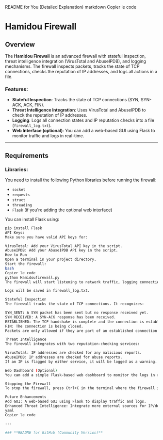 README for You (Detailed Explanation)
markdown
Copier le code
# Hamidou Firewall

## Overview

The **Hamidou Firewall** is an advanced firewall with stateful inspection, threat intelligence integration (VirusTotal and AbuseIPDB), and logging mechanisms. The firewall inspects packets, tracks the state of TCP connections, checks the reputation of IP addresses, and logs all actions in a file.

### Features:
- **Stateful Inspection**: Tracks the state of TCP connections (SYN, SYN-ACK, ACK, FIN).
- **Threat Intelligence Integration**: Uses VirusTotal and AbuseIPDB to check the reputation of IP addresses.
- **Logging**: Logs all connection states and IP reputation checks into a file (`firewall_log.txt`).
- **Web Interface (optional)**: You can add a web-based GUI using Flask to monitor traffic and logs in real-time.

---

## Requirements

### Libraries:
You need to install the following Python libraries before running the firewall:
- `socket`
- `requests`
- `struct`
- `threading`
- `Flask` (if you're adding the optional web interface)

You can install Flask using:
```bash
pip install Flask
API Keys:
Make sure you have valid API keys for:

VirusTotal: Add your VirusTotal API key in the script.
AbuseIPDB: Add your AbuseIPDB API key in the script.
How to Run
Open a terminal in your project directory.
Start the firewall:
bash
Copier le code
python Hamidoufirewall.py
The firewall will start listening to network traffic, logging connection states, and checking IP reputations.

Logs will be saved in firewall_log.txt.

Stateful Inspection
The firewall tracks the state of TCP connections. It recognizes:

SYN_SENT: A SYN packet has been sent but no response received yet.
SYN_RECEIVED: A SYN-ACK response has been received.
ESTABLISHED: The TCP handshake is complete and the connection is established.
FIN: The connection is being closed.
Packets are only allowed if they are part of an established connection. Any packet not part of a valid connection will be blocked and logged.

Threat Intelligence
The firewall integrates with two reputation-checking services:

VirusTotal: IP addresses are checked for any malicious reports.
AbuseIPDB: IP addresses are checked for abuse reports.
If an IP is flagged by either service, it will be logged as a warning. This helps in detecting malicious traffic in real time.

Web Dashboard (Optional)
You can add a simple Flask-based web dashboard to monitor the logs in real time. Install Flask and follow the steps to create a basic web interface. This allows you to visualize logs and traffic dynamically.

Stopping the Firewall
To stop the firewall, press Ctrl+C in the terminal where the firewall is running.

Future Enhancements
Add GUI: A web-based GUI using Flask to display traffic and logs.
Enhanced Threat Intelligence: Integrate more external sources for IP/domain reputation checks.
yaml
Copier le code

---

### **README for GitHub (Community Version)**

